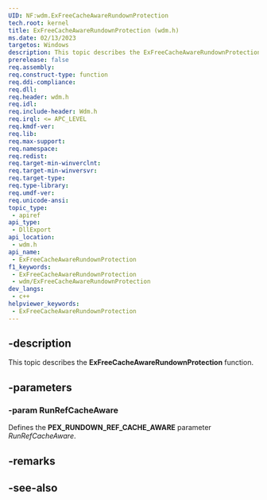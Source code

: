 ```yaml
---
UID: NF:wdm.ExFreeCacheAwareRundownProtection
tech.root: kernel
title: ExFreeCacheAwareRundownProtection (wdm.h)
ms.date: 02/13/2023
targetos: Windows
description: This topic describes the ExFreeCacheAwareRundownProtection function.
prerelease: false
req.assembly: 
req.construct-type: function
req.ddi-compliance: 
req.dll: 
req.header: wdm.h
req.idl: 
req.include-header: Wdm.h
req.irql: <= APC_LEVEL
req.kmdf-ver: 
req.lib: 
req.max-support: 
req.namespace: 
req.redist: 
req.target-min-winverclnt: 
req.target-min-winversvr: 
req.target-type: 
req.type-library: 
req.umdf-ver: 
req.unicode-ansi: 
topic_type:
 - apiref
api_type:
 - DllExport
api_location:
 - wdm.h
api_name:
 - ExFreeCacheAwareRundownProtection
f1_keywords:
 - ExFreeCacheAwareRundownProtection
 - wdm/ExFreeCacheAwareRundownProtection
dev_langs:
 - c++
helpviewer_keywords:
 - ExFreeCacheAwareRundownProtection
---
```


## -description

This topic describes the **ExFreeCacheAwareRundownProtection** function.

## -parameters

### -param RunRefCacheAware

Defines the **PEX_RUNDOWN_REF_CACHE_AWARE** parameter *RunRefCacheAware*.

## -remarks

## -see-also
